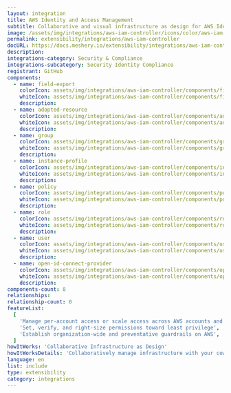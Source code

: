 ```yaml
---
layout: integration
title: AWS Identity and Access Management
subtitle: Collaborative and visual infrastructure as design for AWS Identity and Access Management
image: /assets/img/integrations/aws-iam-controller/icons/color/aws-iam-controller-color.svg
permalink: extensibility/integrations/aws-iam-controller
docURL: https://docs.meshery.io/extensibility/integrations/aws-iam-controller
description:
integrations-category: Security & Compliance
integrations-subcategory: Security Identity Compliance
registrant: GitHub
components:
  - name: field-export
    colorIcon: assets/img/integrations/aws-iam-controller/components/field-export/icons/color/field-export-color.svg
    whiteIcon: assets/img/integrations/aws-iam-controller/components/field-export/icons/white/field-export-white.svg
    description:
  - name: adopted-resource
    colorIcon: assets/img/integrations/aws-iam-controller/components/adopted-resource/icons/color/adopted-resource-color.svg
    whiteIcon: assets/img/integrations/aws-iam-controller/components/adopted-resource/icons/white/adopted-resource-white.svg
    description:
  - name: group
    colorIcon: assets/img/integrations/aws-iam-controller/components/group/icons/color/group-color.svg
    whiteIcon: assets/img/integrations/aws-iam-controller/components/group/icons/white/group-white.svg
    description:
  - name: instance-profile
    colorIcon: assets/img/integrations/aws-iam-controller/components/instance-profile/icons/color/instance-profile-color.svg
    whiteIcon: assets/img/integrations/aws-iam-controller/components/instance-profile/icons/white/instance-profile-white.svg
    description:
  - name: policy
    colorIcon: assets/img/integrations/aws-iam-controller/components/policy/icons/color/policy-color.svg
    whiteIcon: assets/img/integrations/aws-iam-controller/components/policy/icons/white/policy-white.svg
    description:
  - name: role
    colorIcon: assets/img/integrations/aws-iam-controller/components/role/icons/color/role-color.svg
    whiteIcon: assets/img/integrations/aws-iam-controller/components/role/icons/white/role-white.svg
    description:
  - name: user
    colorIcon: assets/img/integrations/aws-iam-controller/components/user/icons/color/user-color.svg
    whiteIcon: assets/img/integrations/aws-iam-controller/components/user/icons/white/user-white.svg
    description:
  - name: open-id-connect-provider
    colorIcon: assets/img/integrations/aws-iam-controller/components/open-id-connect-provider/icons/color/open-id-connect-provider-color.svg
    whiteIcon: assets/img/integrations/aws-iam-controller/components/open-id-connect-provider/icons/white/open-id-connect-provider-white.svg
    description:
components-count: 8
relationships:
relationship-count: 0
featureList:
  [
    'Manage per-account access or scale access across AWS accounts and applications',
    'Set, verify, and right-size permissions toward least privilege',
    'Establish organization-wide and preventative guardrails on AWS',
  ]
howItWorks: 'Collaborative Infrastructure as Design'
howItWorksDetails: 'Collaboratively manage infrastructure with your coworkers synchronously sharing the same designs.'
language: en
list: include
type: extensibility
category: integrations
---
```

